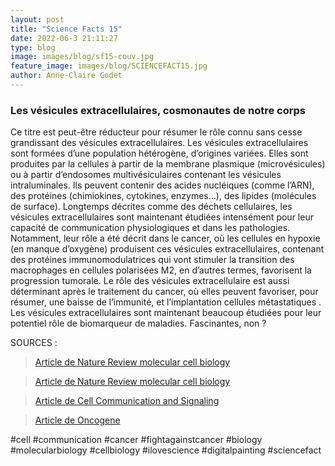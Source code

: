 ```yaml
---
layout: post
title: "Science Facts 15"
date: 2022-06-3 21:11:27
type: blog
image: images/blog/sf15-couv.jpg
feature_image: images/blog/SCIENCEFACT15.jpg
author: Anne-Claire Godet
---
```

### Les vésicules extracellulaires, cosmonautes de notre corps

Ce titre est peut-être réducteur pour résumer le rôle connu sans cesse grandissant des vésicules extracellulaires. Les vésicules extracellulaires sont formées d’une population hétérogène, d’origines variées. Elles sont produites par la cellules à partir de la membrane plasmique (microvésicules) ou à partir d’endosomes multivésiculaires contenant les vésicules intraluminales. Ils peuvent contenir des acides nucléiques (comme l’ARN), des protéines (chimiokines, cytokines, enzymes…), des lipides (molécules de surface). Longtemps décrites comme des déchets cellulaires, les vésicules extracellulaires sont maintenant étudiées intensément pour leur capacité de communication physiologiques et dans les pathologies. Notamment, leur rôle a été décrit dans le cancer, où les cellules en hypoxie (en manque d’oxygène) produisent ces vésicules extracellulaires, contenant des protéines immunomodulatrices qui vont stimuler la transition des macrophages en cellules polarisées M2, en d’autres termes, favorisent la progression tumorale. Le rôle des vésicules extracellulaire est aussi déterminant après le traitement du cancer, où elles peuvent favoriser, pour résumer, une baisse de l’immunité, et l’implantation cellules métastatiques . 
Les vésicules extracellulaires sont maintenant beaucoup étudiées pour leur potentiel rôle de biomarqueur de maladies. Fascinantes, non ?




SOURCES :

> <a href="https://www.nature.com/articles/s41580-019-0158-7#citeas">Article de Nature Review molecular cell biology </a>

> <a href="https://www.nature.com/articles/s41580-022-00460-3">Article de Nature Review molecular cell biology</a>

> <a href="https://biosignaling.biomedcentral.com/articles/10.1186/s12964-021-00787-y">Article de Cell Communication and Signaling</a>

> <a href="https://www.nature.com/articles/s41388-019-0782-x">Article de Oncogene</a>

#cell #communication #cancer #fightagainstcancer #biology #molecularbiology #cellbiology #ilovescience #digitalpainting #sciencefact

